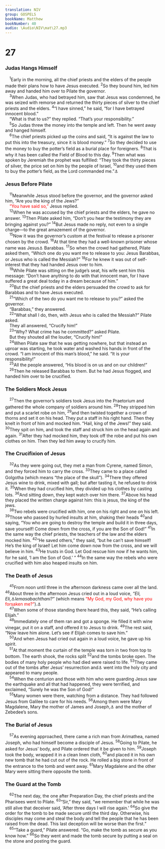 ```yaml
---
translation: NIV
group: GOSPELS
bookName: Matthew 
bookNumber: 40
audio: \Audio\NIV\mat\27.mp3
---
```


<div class="title"><h1>27</h1><h3>Judas Hangs Himself </h3></div>
<span class="verse mat_27_1"> <sup>1</sup>Early in the morning, all the chief priests and the elders of the people made their plans how to have Jesus executed. </span>
<span class="verse mat_27_2"><sup>2</sup>So they bound him, led him away and handed him over to Pilate the governor. <br/></span>
<span class="verse mat_27_3"> <sup>3</sup>When Judas, who had betrayed him, saw that Jesus was condemned, he was seized with remorse and returned the thirty pieces of silver to the chief priests and the elders. </span>
<span class="verse mat_27_4"><sup>4</sup>“I have sinned,” he said, “for I have betrayed innocent blood.” <br/> “What is that to us?” they replied. “That’s your responsibility.” <br/></span>
<span class="verse mat_27_5"> <sup>5</sup>So Judas threw the money into the temple and left. Then he went away and hanged himself. <br/></span>
<span class="verse mat_27_6"> <sup>6</sup>The chief priests picked up the coins and said, “It is against the law to put this into the treasury, since it is blood money.” </span>
<span class="verse mat_27_7"><sup>7</sup>So they decided to use the money to buy the potter’s field as a burial place for foreigners. </span>
<span class="verse mat_27_8"><sup>8</sup>That is why it has been called the Field of Blood to this day. </span>
<span class="verse mat_27_9"><sup>9</sup>Then what was spoken by Jeremiah the prophet was fulfilled: “They took the thirty pieces of silver, the price set on him by the people of Israel, </span>
<span class="verse mat_27_10"><sup>10</sup>and they used them to buy the potter’s field, as the Lord commanded me.”<a data-toggle="tooltip" data-placement="bottom" title="See Zech. 11:12,13; Jer. 19:1-13; 32:6-9.">⚓</a><br/></span>
<div class="title"><h3>Jesus Before Pilate </h3></div>
<span class="verse mat_27_11"> <sup>11</sup>Meanwhile Jesus stood before the governor, and the governor asked him, “Are you the king of the Jews?” <br/> <font color="red">“You have said so,”</font> Jesus replied. <br/></span>
<span class="verse mat_27_12"> <sup>12</sup>When he was accused by the chief priests and the elders, he gave no answer. </span>
<span class="verse mat_27_13"><sup>13</sup>Then Pilate asked him, “Don’t you hear the testimony they are bringing against you?” </span>
<span class="verse mat_27_14"><sup>14</sup>But Jesus made no reply, not even to a single charge—to the great amazement of the governor. <br/></span>
<span class="verse mat_27_15"> <sup>15</sup>Now it was the governor’s custom at the festival to release a prisoner chosen by the crowd. </span>
<span class="verse mat_27_16"><sup>16</sup>At that time they had a well-known prisoner whose name was Jesus<a data-toggle="tooltip" data-placement="bottom" title="Many manuscripts do not have Jesus ; also in verse 17.">⚓</a> Barabbas. </span>
<span class="verse mat_27_17"><sup>17</sup>So when the crowd had gathered, Pilate asked them, “Which one do you want me to release to you: Jesus Barabbas, or Jesus who is called the Messiah?” </span>
<span class="verse mat_27_18"><sup>18</sup>For he knew it was out of self-interest that they had handed Jesus over to him. <br/></span>
<span class="verse mat_27_19"> <sup>19</sup>While Pilate was sitting on the judge’s seat, his wife sent him this message: “Don’t have anything to do with that innocent man, for I have suffered a great deal today in a dream because of him.” <br/></span>
<span class="verse mat_27_20"> <sup>20</sup>But the chief priests and the elders persuaded the crowd to ask for Barabbas and to have Jesus executed. <br/></span>
<span class="verse mat_27_21"> <sup>21</sup>“Which of the two do you want me to release to you?” asked the governor. <br/> “Barabbas,” they answered. <br/></span>
<span class="verse mat_27_22"> <sup>22</sup>“What shall I do, then, with Jesus who is called the Messiah?” Pilate asked. <br/> They all answered, “Crucify him!” <br/></span>
<span class="verse mat_27_23"> <sup>23</sup>“Why? What crime has he committed?” asked Pilate. <br/> But they shouted all the louder, “Crucify him!” <br/></span>
<span class="verse mat_27_24"> <sup>24</sup>When Pilate saw that he was getting nowhere, but that instead an uproar was starting, he took water and washed his hands in front of the crowd. “I am innocent of this man’s blood,” he said. “It is your responsibility!” <br/></span>
<span class="verse mat_27_25"> <sup>25</sup>All the people answered, “His blood is on us and on our children!” <br/></span>
<span class="verse mat_27_26"> <sup>26</sup>Then he released Barabbas to them. But he had Jesus flogged, and handed him over to be crucified. <br/></span>
<div class="title"><h3>The Soldiers Mock Jesus </h3></div>
<span class="verse mat_27_27"> <sup>27</sup>Then the governor’s soldiers took Jesus into the Praetorium and gathered the whole company of soldiers around him. </span>
<span class="verse mat_27_28"><sup>28</sup>They stripped him and put a scarlet robe on him, </span>
<span class="verse mat_27_29"><sup>29</sup>and then twisted together a crown of thorns and set it on his head. They put a staff in his right hand. Then they knelt in front of him and mocked him. “Hail, king of the Jews!” they said. </span>
<span class="verse mat_27_30"><sup>30</sup>They spit on him, and took the staff and struck him on the head again and again. </span>
<span class="verse mat_27_31"><sup>31</sup>After they had mocked him, they took off the robe and put his own clothes on him. Then they led him away to crucify him. <br/></span>
<div class="title"><h3>The Crucifixion of Jesus </h3></div>
<span class="verse mat_27_32"> <sup>32</sup>As they were going out, they met a man from Cyrene, named Simon, and they forced him to carry the cross. </span>
<span class="verse mat_27_33"><sup>33</sup>They came to a place called Golgotha (which means “the place of the skull”). </span>
<span class="verse mat_27_34"><sup>34</sup>There they offered Jesus wine to drink, mixed with gall; but after tasting it, he refused to drink it. </span>
<span class="verse mat_27_35"><sup>35</sup>When they had crucified him, they divided up his clothes by casting lots. </span>
<span class="verse mat_27_36"><sup>36</sup>And sitting down, they kept watch over him there. </span>
<span class="verse mat_27_37"><sup>37</sup>Above his head they placed the written charge against him: this is jesus, the king of the jews. <br/></span>
<span class="verse mat_27_38"> <sup>38</sup>Two rebels were crucified with him, one on his right and one on his left. </span>
<span class="verse mat_27_39"><sup>39</sup>Those who passed by hurled insults at him, shaking their heads </span>
<span class="verse mat_27_40"><sup>40</sup>and saying, “You who are going to destroy the temple and build it in three days, save yourself! Come down from the cross, if you are the Son of God!” </span>
<span class="verse mat_27_41"><sup>41</sup>In the same way the chief priests, the teachers of the law and the elders mocked him. </span>
<span class="verse mat_27_42"><sup>42</sup>“He saved others,” they said, “but he can’t save himself! He’s the king of Israel! Let him come down now from the cross, and we will believe in him. </span>
<span class="verse mat_27_43"><sup>43</sup>He trusts in God. Let God rescue him now if he wants him, for he said, ‘I am the Son of God.’ ” </span>
<span class="verse mat_27_44"><sup>44</sup>In the same way the rebels who were crucified with him also heaped insults on him. <br/></span>
<div class="title"><h3>The Death of Jesus </h3></div>
<span class="verse mat_27_45"> <sup>45</sup>From noon until three in the afternoon darkness came over all the land. </span>
<span class="verse mat_27_46"><sup>46</sup>About three in the afternoon Jesus cried out in a loud voice, <em>“Eli, Eli,</em><a data-toggle="tooltip" data-placement="bottom" title="Some manuscripts Eloi, Eloi">⚓</a><em>lema</em><em>sabachthani?”</em> (which means <font color="red">“My God, my God, why have you forsaken me?”</font>).<a data-toggle="tooltip" data-placement="bottom" title="Psalm 22:1">⚓</a><br/></span>
<span class="verse mat_27_47"> <sup>47</sup>When some of those standing there heard this, they said, “He’s calling Elijah.” <br/></span>
<span class="verse mat_27_48"> <sup>48</sup>Immediately one of them ran and got a sponge. He filled it with wine vinegar, put it on a staff, and offered it to Jesus to drink. </span>
<span class="verse mat_27_49"><sup>49</sup>The rest said, “Now leave him alone. Let’s see if Elijah comes to save him.” <br/></span>
<span class="verse mat_27_50"> <sup>50</sup>And when Jesus had cried out again in a loud voice, he gave up his spirit. <br/></span>
<span class="verse mat_27_51"> <sup>51</sup>At that moment the curtain of the temple was torn in two from top to bottom. The earth shook, the rocks split </span>
<span class="verse mat_27_52"><sup>52</sup>and the tombs broke open. The bodies of many holy people who had died were raised to life. </span>
<span class="verse mat_27_53"><sup>53</sup>They came out of the tombs after Jesus’ resurrection and<a data-toggle="tooltip" data-placement="bottom" title="Or tombs, and after Jesus’ resurrection they">⚓</a> went into the holy city and appeared to many people. <br/></span>
<span class="verse mat_27_54"> <sup>54</sup>When the centurion and those with him who were guarding Jesus saw the earthquake and all that had happened, they were terrified, and exclaimed, “Surely he was the Son of God!” <br/></span>
<span class="verse mat_27_55"> <sup>55</sup>Many women were there, watching from a distance. They had followed Jesus from Galilee to care for his needs. </span>
<span class="verse mat_27_56"><sup>56</sup>Among them were Mary Magdalene, Mary the mother of James and Joseph,<a data-toggle="tooltip" data-placement="bottom" title="Greek Joses , a variant of Joseph">⚓</a> and the mother of Zebedee’s sons. <br/></span>
<div class="title"><h3>The Burial of Jesus </h3></div>
<span class="verse mat_27_57"> <sup>57</sup>As evening approached, there came a rich man from Arimathea, named Joseph, who had himself become a disciple of Jesus. </span>
<span class="verse mat_27_58"><sup>58</sup>Going to Pilate, he asked for Jesus’ body, and Pilate ordered that it be given to him. </span>
<span class="verse mat_27_59"><sup>59</sup>Joseph took the body, wrapped it in a clean linen cloth, </span>
<span class="verse mat_27_60"><sup>60</sup>and placed it in his own new tomb that he had cut out of the rock. He rolled a big stone in front of the entrance to the tomb and went away. </span>
<span class="verse mat_27_61"><sup>61</sup>Mary Magdalene and the other Mary were sitting there opposite the tomb. <br/></span>
<div class="title"><h3>The Guard at the Tomb </h3></div>
<span class="verse mat_27_62"> <sup>62</sup>The next day, the one after Preparation Day, the chief priests and the Pharisees went to Pilate. </span>
<span class="verse mat_27_63"><sup>63</sup>“Sir,” they said, “we remember that while he was still alive that deceiver said, ‘After three days I will rise again.’ </span>
<span class="verse mat_27_64"><sup>64</sup>So give the order for the tomb to be made secure until the third day. Otherwise, his disciples may come and steal the body and tell the people that he has been raised from the dead. This last deception will be worse than the first.” <br/></span>
<span class="verse mat_27_65"> <sup>65</sup>“Take a guard,” Pilate answered. “Go, make the tomb as secure as you know how.” </span>
<span class="verse mat_27_66"><sup>66</sup>So they went and made the tomb secure by putting a seal on the stone and posting the guard. <br/></span>
